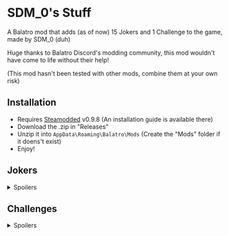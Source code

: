 # SDM_0's Stuff

A Balatro mod that adds (as of now) 15 Jokers and 1 Challenge to the game, made by SDM_0 (duh)

Huge thanks to Balatro Discord's modding community, this mod wouldn't have come to life without their help!

(This mod hasn't been tested with other mods, combine them at your own risk)

## Installation
- Requires [Steamodded](https://github.com/Steamopollys/Steamodded/) v0.9.8 (An installation guide is available there)
- Download the .zip in "Releases"
- Unzip it into `AppData\Roaming\Balatro\Mods` (Create the "Mods" folder if it doens't exist)
- Enjoy!

## Jokers

<details>
  <summary>Spoilers</summary>
  <br>

  | Joker | Cost | Rarity | Effect | 
  | :---: | :---: | :---: | :---: |
  | ![Trance The Devil](./assets/2x/j_sdm_trance_the_devil.png)<br><b>Trance The Devil</b> | 7 | Uncommon | X0.5 Mult per "Trance" or "The Devil" card used this run |
  | ![Burger](./assets/2x/j_sdm_burger.png)<br><b>Burger</b> | 8 | Rare | +30 Chips, +10 Mult and x1.5 Mult for the next 4 rounds |
  | ![Bounciest Ball](./assets/2x/j_sdm_bounciest_ball.png)<br><b>Bounciest Ball</b> | 5 | Common | Upgrade by +10 Chips for each Boss Blind defeated,<br> starts at +10 Chips |
  | ![Lucky Joker](./assets/2x/j_sdm_lucky_joker.png)<br><b>Lucky Joker</b> | 7 | Common | Each played 7 gives +7 Chips and +7 Mult when scored,<br>doubles it if Lucky card |
  | ![Iconic Icon](./assets/2x/j_sdm_iconic_icon.png)<br><b>Iconic Icon</b> | 7 | Uncommon | +4 Mult for each Aces in your full deck |
  | ![Mult'N'Chips](./assets/2x/j_sdm_mult_n_chips.png)<br><b>Mult'N'Chips</b> | 5 | Common | Scored Bonus cards gives +4 Mult,<br>scored Mult cards gives +30 Chips |
  | ![Moon Base](./assets/2x/j_sdm_moon_base.png)<br><b>Moon Base</b> | 8 | Rare | Space Jokers each give +50 Chips<br>(Supernova, Space Joker, Constellation, Rocket, Satellite, Wandering Star) |
  | ![Shareholder Joker](./assets/2x/j_sdm_shareholder_joker.png)<br><b>Shareholder Joker</b> | 5 | Common | Earn between -$5 and $10 at the end of round |
  | ![Magic Hands](./assets/2x/j_sdm_magic_hands.png)<br><b>Magic Hands</b> | 6 | Uncommon | x3 Mult if the number of hands left + 1 is equal to<br>the amount of the most prevalent card<br>(ex: Four of a Kind on Hand 4, Full House on Hand 3) |
  | ![Tip Jar](./assets/2x/j_sdm_tip_jar.png)<br><b>Tip Jar</b> | 4 | Common | Earn your money's highest digit at the end of round |
  | ![Wandering Star](./assets/2x/j_sdm_wandering_star.png)<br><b>Wandering Star</b>| 6 | Common | +2 Mult per Planet card sold |
  | ![Ouija Board](./assets/2x/j_sdm_ouija_board.png)<br><b>Ouija Board</b> | 7 | Uncommon | 1 in 50 chance to create a "Soul" card,<br>otherwise 1 in 5 chance to create a "Judgement" card<br>(Must have room) |
  | ![La Révolution](./assets/2x/j_sdm_la_revolution.png)<br><b>La Révolution</b> | 8 | Rare | Upgrade most played hand by 3 if discarded poker hand is a Royal Flush |
  | ![Clown Bank](./assets/2x/j_sdm_clown_bank.png)<br><b>Clown Bank</b> | 8 | Rare | When Blind is selected, if this is at the leftmost position, gains x0.25 for $5,<br>increases price by $5 |
  | ![Archibald](./assets/2x/j_sdm_archibald_compact.png)<br><b>Archibald</b> | 20 | Legendary | On Joker purchased, creates a Negative copy<br>(Occurs 4 times, Negative copy sells for $0) |
</details>

## Challenges

<details>
  <summary>Spoilers</summary>

  ### Devil's Deal:
  Start with the Joker "Trance the Devil", "Trance" and "The Devil" tarot cards, but those advantages comes at a cost...
</details>
